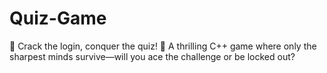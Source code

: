 # Quiz-Game
🔐 Crack the login, conquer the quiz! 🚀 A thrilling C++ game where only the sharpest minds survive—will you ace the challenge or be locked out?
